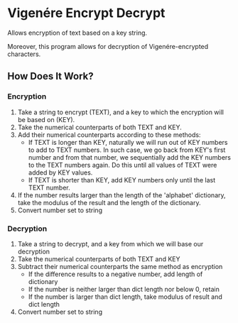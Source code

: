 # Vigenére Encrypt Decrypt
Allows encryption of text based on a key string.

Moreover, this program allows for decryption of Vigenére-encrypted characters.
## How Does It Work?
### Encryption
1. Take a string to encrypt (TEXT), and a key to which the encryption will be based on (KEY).
2. Take the numerical counterparts of both TEXT and KEY.
3. Add their numerical counterparts according to these methods:
    - If TEXT is longer than KEY, naturally we will run out of KEY numbers to add to TEXT numbers.
    In such case, we go back from KEY's first number and from that number, we sequentially add the KEY numbers to the TEXT numbers again.
    Do this until all values of TEXT were added by KEY values.
    - If TEXT is shorter than KEY, add KEY numbers only until the last TEXT number.
4. If the number results larger than the length of the 'alphabet' dictionary, take the modulus of the result and the length of the dictionary.
5. Convert number set to string

### Decryption
1. Take a string to decrypt, and a key from which we will base our decryption
2. Take the numerical counterparts of both TEXT and KEY
3. Subtract their numerical counterparts the same method as encryption
    - If the difference results to a negative number, add length of dictionary
    - If the number is neither larger than dict length nor below 0, retain
    - If the number is larger than dict length, take modulus of result and dict length
4. Convert number set to string